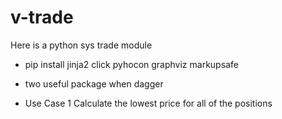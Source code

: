 # v-trade
Here is a python sys trade module


-  pip install jinja2 click pyhocon graphviz markupsafe 
-  two useful package when dagger

- Use Case 1
Calculate the lowest price for all of the positions
